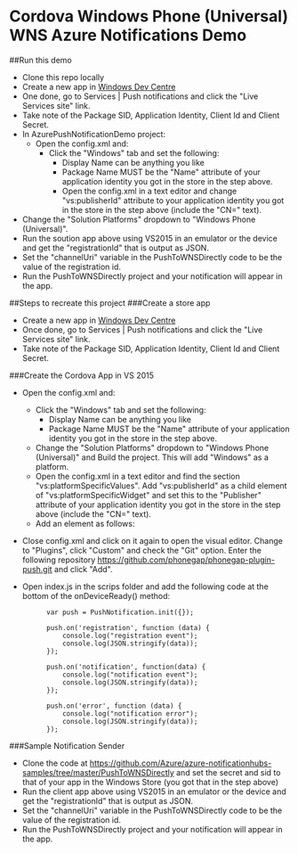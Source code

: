 # Cordova Windows Phone (Universal) WNS Azure Notifications Demo

##Run this demo
- Clone this repo locally
- Create a new app in [Windows Dev Centre](https://dev.windows.com)
- One done, go to Services | Push notifications and click the "Live Services site" link.
- Take note of the Package SID, Application Identity, Client Id and Client Secret.
- In AzurePushNotificationDemo project:
	- Open the config.xml and:
		- Click the "Windows" tab and set the following:
			- Display Name can be anything you like
			- Package Name MUST be the "Name" attribute of your application identity you got in the store in the step above.
			- Open the config.xml in a text editor and change "vs:publisherId" attribute to your application identity you got in the store in the step above (include the "CN=" text).
- Change the "Solution Platforms" dropdown to "Windows Phone (Universal)".
- Run the soution app above using VS2015 in an emulator or the device and get the "registrationId" that is output as JSON.
- Set the "channelUri" variable in the PushToWNSDirectly code to be the value of the registration id.
- Run the PushToWNSDirectly  project and your notification will appear in the app.

##Steps to recreate this project
###Create a store app
- Create a new app in [Windows Dev Centre](https://dev.windows.com)
- Once done, go to Services | Push notifications and click the "Live Services site" link.
- Take note of the Package SID, Application Identity, Client Id and Client Secret.

###Create the Cordova App in VS 2015
- Open the config.xml and:
	- Click the "Windows" tab and set the following:
		- Display Name can be anything you like
		- Package Name MUST be the "Name" attribute of your application identity you got in the store in the step above.
	- Change the "Solution Platforms" dropdown to "Windows Phone (Universal)" and Build the project. This will add "Windows" as a platform.
	- Open the config.xml in a text editor and find the section "vs:platformSpecificValues". Add "vs:publisherId" as a child element of "vs:platformSpecificWidget" and set this to the "Publisher" attribute of your application identity you got in the store in the step above (include the "CN=" text).
	- Add an element as follows: <preference name="WindowsToastCapable" value="true" />
- Close config.xml and click on it again to open the visual editor. Change to "Plugins", click "Custom" and check the "Git" option. Enter the following repository https://github.com/phonegap/phonegap-plugin-push.git and click "Add".
- Open index.js in the scrips folder and add the following code at the bottom of the onDeviceReady() method:

			var push = PushNotification.init({});
					
			push.on('registration', function (data) {
				console.log("registration event");
				console.log(JSON.stringify(data));
			});
					
			push.on('notification', function(data) {
				console.log("notification event");
				console.log(JSON.stringify(data));
			});
					
			push.on('error', function (data) {
				console.log("notification error");
				console.log(JSON.stringify(data));
			});

###Sample Notification Sender
- Clone the code at https://github.com/Azure/azure-notificationhubs-samples/tree/master/PushToWNSDirectly and set the secret and sid to that of your app in the Windows Store (you got that in the step above)
- Run the client app above using VS2015 in an emulator or the device and get the "registrationId" that is output as JSON.
- Set the "channelUri" variable in the PushToWNSDirectly code to be the value of the registration id.
- Run the PushToWNSDirectly  project and your notification will appear in the app.
